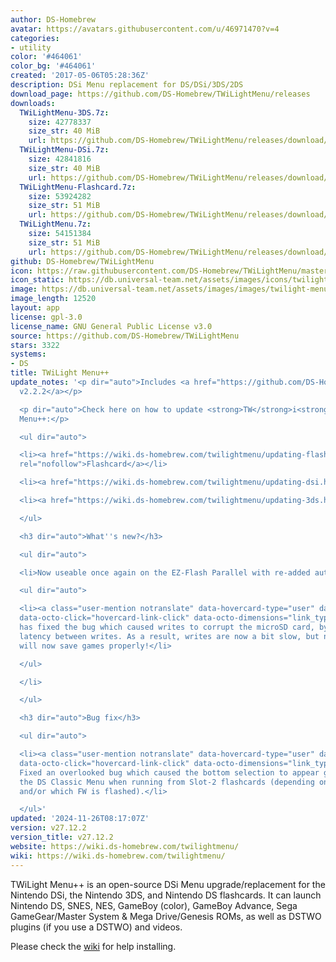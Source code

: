 ```yaml
---
author: DS-Homebrew
avatar: https://avatars.githubusercontent.com/u/46971470?v=4
categories:
- utility
color: '#464061'
color_bg: '#464061'
created: '2017-05-06T05:28:36Z'
description: DSi Menu replacement for DS/DSi/3DS/2DS
download_page: https://github.com/DS-Homebrew/TWiLightMenu/releases
downloads:
  TWiLightMenu-3DS.7z:
    size: 42778337
    size_str: 40 MiB
    url: https://github.com/DS-Homebrew/TWiLightMenu/releases/download/v27.12.2/TWiLightMenu-3DS.7z
  TWiLightMenu-DSi.7z:
    size: 42841816
    size_str: 40 MiB
    url: https://github.com/DS-Homebrew/TWiLightMenu/releases/download/v27.12.2/TWiLightMenu-DSi.7z
  TWiLightMenu-Flashcard.7z:
    size: 53924282
    size_str: 51 MiB
    url: https://github.com/DS-Homebrew/TWiLightMenu/releases/download/v27.12.2/TWiLightMenu-Flashcard.7z
  TWiLightMenu.7z:
    size: 54151384
    size_str: 51 MiB
    url: https://github.com/DS-Homebrew/TWiLightMenu/releases/download/v27.12.2/TWiLightMenu.7z
github: DS-Homebrew/TWiLightMenu
icon: https://raw.githubusercontent.com/DS-Homebrew/TWiLightMenu/master/booter/Twilight%2B%2B-animated%20icon-fix.gif
icon_static: https://db.universal-team.net/assets/images/icons/twilight-menu.png
image: https://db.universal-team.net/assets/images/images/twilight-menu.png
image_length: 12520
layout: app
license: gpl-3.0
license_name: GNU General Public License v3.0
source: https://github.com/DS-Homebrew/TWiLightMenu
stars: 3322
systems:
- DS
title: TWiLight Menu++
update_notes: '<p dir="auto">Includes <a href="https://github.com/DS-Homebrew/nds-bootstrap/releases/tag/v2.2.2">nds-bootstrap
  v2.2.2</a></p>

  <p dir="auto">Check here on how to update <strong>TW</strong>i<strong>L</strong>ight
  Menu++:</p>

  <ul dir="auto">

  <li><a href="https://wiki.ds-homebrew.com/twilightmenu/updating-flashcard.html"
  rel="nofollow">Flashcard</a></li>

  <li><a href="https://wiki.ds-homebrew.com/twilightmenu/updating-dsi.html" rel="nofollow">DSi</a></li>

  <li><a href="https://wiki.ds-homebrew.com/twilightmenu/updating-3ds.html" rel="nofollow">3DS</a></li>

  </ul>

  <h3 dir="auto">What''s new?</h3>

  <ul dir="auto">

  <li>Now useable once again on the EZ-Flash Parallel with re-added autoboot support!

  <ul dir="auto">

  <li><a class="user-mention notranslate" data-hovercard-type="user" data-hovercard-url="/users/lifehackerhansol/hovercard"
  data-octo-click="hovercard-link-click" data-octo-dimensions="link_type:self" href="https://github.com/lifehackerhansol">@lifehackerhansol</a>
  has fixed the bug which caused writes to corrupt the microSD card, by increasing
  latency between writes. As a result, writes are now a bit slow, but nds-bootstrap
  will now save games properly!</li>

  </ul>

  </li>

  </ul>

  <h3 dir="auto">Bug fix</h3>

  <ul dir="auto">

  <li><a class="user-mention notranslate" data-hovercard-type="user" data-hovercard-url="/users/edo9300/hovercard"
  data-octo-click="hovercard-link-click" data-octo-dimensions="link_type:self" href="https://github.com/edo9300">@edo9300</a>:
  Fixed an overlooked bug which caused the bottom selection to appear grayed out in
  the DS Classic Menu when running from Slot-2 flashcards (depending on what is inserted
  and/or which FW is flashed).</li>

  </ul>'
updated: '2024-11-26T08:17:07Z'
version: v27.12.2
version_title: v27.12.2
website: https://wiki.ds-homebrew.com/twilightmenu/
wiki: https://wiki.ds-homebrew.com/twilightmenu/
---
```

TWiLight Menu++ is an open-source DSi Menu upgrade/replacement for the Nintendo DSi, the Nintendo 3DS, and Nintendo DS flashcards. It can launch Nintendo DS, SNES, NES, GameBoy (color), GameBoy Advance, Sega GameGear/Master System & Mega Drive/Genesis ROMs, as well as DSTWO plugins (if you use a DSTWO) and videos.

Please check the [wiki](https://wiki.ds-homebrew.com/twilightmenu/) for help installing.